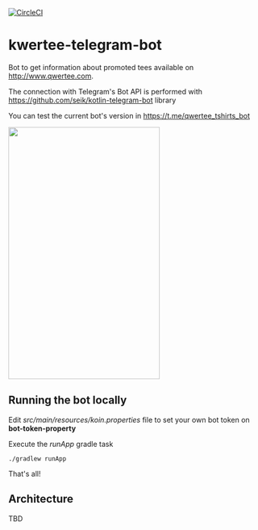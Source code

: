 [![CircleCI](https://circleci.com/gh/vjgarciag96/kwertee-telegram-bot.svg?style=svg)](https://circleci.com/gh/vjgarciag96/kwertee-telegram-bot)
# kwertee-telegram-bot
Bot to get information about promoted tees available on http://www.qwertee.com.

The connection with Telegram's Bot API is performed with https://github.com/seik/kotlin-telegram-bot library

You can test the current bot's version in https://t.me/qwertee_tshirts_bot

<img data-canonical-src="https://lh5.googleusercontent.com/owZ4aVTntN__ykRur-lpOUONw_ctsRO-7nYbwq88Umd2z6rK9u9bJE31bur-B6wCrfmQsp6twy4ibWMzmCuf=w2880-h1542-rw" src="https://camo.githubusercontent.com/64431f9faeae0e56a92687e4483f78147419a0fe/68747470733a2f2f6c68352e676f6f676c6575736572636f6e74656e742e636f6d2f6f775a346156546e744e5f5f796b5275722d6c704f554f4e775f637473524f2d376e596277713838556d64327a36724b397539624a4533316275722d4236774372666d51737036747779346962574d7a6d4375663d77323838302d68313534322d7277" width="300" height="500">

## Running the bot locally
Edit *src/main/resources/koin.properties* file to set your own bot token on **bot-token-property**

Execute the *runApp* gradle task

````
./gradlew runApp
````

That's all!

## Architecture

TBD

